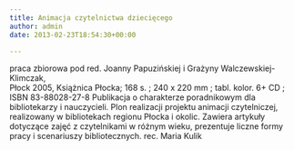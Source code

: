 ```yaml
---
title: Animacja czytelnictwa dziecięcego
author: admin
date: 2013-02-23T18:54:30+00:00

---
```


  praca zbiorowa pod red. Joanny Papuzińskiej i Grażyny Walczewskiej-Klimczak,<br /> Płock 2005, Książnica Płocka; 168 s. ; 240 x 220 mm ; tabl. kolor. 6+ CD ; ISBN 83-88028-27-8
Publikacja o charakterze poradnikowym dla bibliotekarzy i nauczycieli. Plon realizacji projektu animacji czytelniczej, realizowany w bibliotekach regionu Płocka i okolic. Zawiera artykuły dotyczące zajęć z czytelnikami w różnym wieku, prezentuje liczne formy pracy i scenariuszy bibliotecznych.
rec. Maria Kulik
